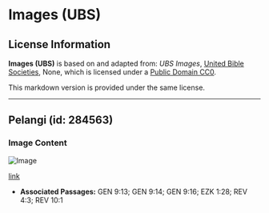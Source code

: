 # Images (UBS)

## License Information

**Images (UBS)** is based on and adapted from: _UBS Images_, [United Bible Societies](https://unitedbiblesocieties.org/), None, which is licensed under a [Public Domain CC0](https://creativecommons.org/public-domain/cc0/).

This markdown version is provided under the same license.



--------------------------------

## Pelangi (id: 284563)

### Image Content

![Image](https://cdn.aquifer.bible/aquifer-content/resources/Media/WEB-0747_rainbow.jpg)

[link](https://cdn.aquifer.bible/aquifer-content/resources/Media/WEB-0747_rainbow.jpg)

* **Associated Passages:** GEN 9:13; GEN 9:14; GEN 9:16; EZK 1:28; REV 4:3; REV 10:1

